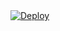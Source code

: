<a href="https://heroku.com/deploy?template=https://github.com/DevsLk/Shazam-Telegram-Bot">
  <img src="https://www.herokucdn.com/deploy/button.svg" alt="Deploy">
</a>
